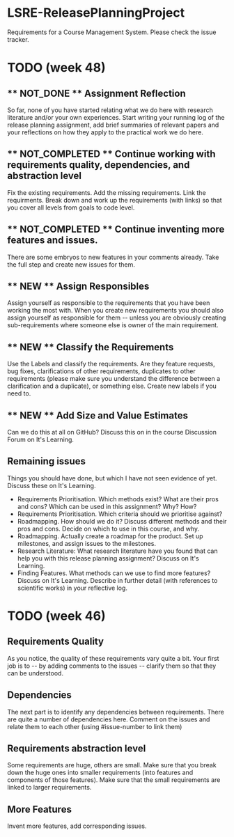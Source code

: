 # LSRE-ReleasePlanningProject
Requirements for a Course Management System. Please check the issue tracker.

# TODO (week 48)
## ** NOT_DONE ** Assignment Reflection
So far, none of you have started relating what we do here with research literature and/or your own experiences. Start writing your running log of the release planning assignment, add brief summaries of relevant papers and your reflections on how they apply to the practical work we do here.

## ** NOT_COMPLETED ** Continue working with requirements quality, dependencies, and abstraction level
Fix the existing requirements. Add the missing requirements. Link the requirments. Break down and work up the requirements (with links) so that you cover all levels from goals to code level.

## ** NOT_COMPLETED ** Continue inventing more features and issues.
There are some embryos to new features in your comments already. Take the full step and create new issues for them.

## ** NEW ** Assign Responsibles
Assign yourself as responsible to the requirements that you have been working the most with. When you create new requirements you should also assign yourself as responsible for them -- unless you are obviously creating sub-requirements where someone else is owner of the main requirement.

## ** NEW ** Classify the Requirements
Use the Labels and classify the requirements. Are they feature requests, bug fixes, clarifications of other requirements, duplicates to other requirements (please make sure you understand the difference between a clarification and a duplicate), or something else. Create new labels if you need to.

## ** NEW ** Add Size and Value Estimates
Can we do this at all on GitHub? Discuss this on in the course Discussion Forum on It's Learning.

## Remaining issues
Things you should have done, but which I have not seen evidence of yet. Discuss these on It's Learning.

- Requirements Prioritisation. Which methods exist? What are their pros and cons? Which can be used in this assignment? Why? How?
- Requirements Prioritisation. Which criteria should we prioritise against?
- Roadmapping. How should we do it? Discuss different methods and their pros and cons. Decide on which to use in this course, and why.
- Roadmapping. Actually create a roadmap for the product. Set up milestones, and assign issues to the milestones.
- Research Literature: What research literature have you found that can help you with this release planning assignment? Discuss on It's Learning.
- Finding Features. What methods can we use to find more features? Discuss on It's Learning. Describe in further detail (with references to scientific works) in your reflective log.

# TODO (week 46)

## Requirements Quality
As you notice, the quality of these requirements vary quite a bit. Your first job is to -- by adding comments to the issues -- clarify them so that they can be understood.

## Dependencies
The next part is to identify any dependencies between requirements. There are quite a number of dependencies here. Comment on the issues and relate them to each other (using #issue-number to link them)

## Requirements abstraction level
Some requirements are huge, others are small. Make sure that you break down the huge ones into smaller requirements (into features and components of those features). Make sure that the small requirements are linked to larger requirements.

## More Features
Invent more features, add corresponding issues.
